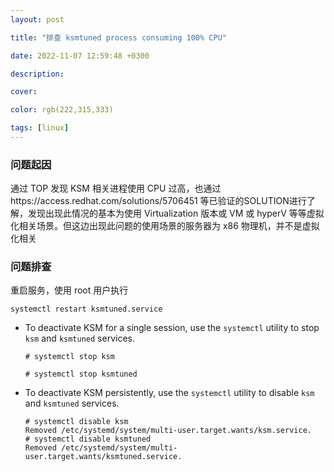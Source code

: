 ```yaml
---
layout: post

title: "排查 ksmtuned process consuming 100% CPU"

date: 2022-11-07 12:59:48 +0300

description:  

cover: 

color: rgb(222,315,333)

tags: [linux]
---
```


 

### 问题起因

通过 TOP 发现 KSM 相关进程使用 CPU 过高，也通过https://access.redhat.com/solutions/5706451 等已验证的SOLUTION进行了解，发现出现此情况的基本为使用 Virtualization 版本或 VM 或 hyperV 等等虚拟化相关场景。但这边出现此问题的使用场景的服务器为 x86 物理机，并不是虚拟化相关

### 问题排查

重启服务，使用 root 用户执行

```shell
systemctl restart ksmtuned.service
```

- To deactivate KSM for a single session, use the `systemctl` utility to stop `ksm` and `ksmtuned` services.

  ```none
  # systemctl stop ksm
  
  # systemctl stop ksmtuned
  ```

- To deactivate KSM persistently, use the `systemctl` utility to disable `ksm` and `ksmtuned` services.

  ```none
  # systemctl disable ksm
  Removed /etc/systemd/system/multi-user.target.wants/ksm.service.
  # systemctl disable ksmtuned
  Removed /etc/systemd/system/multi-user.target.wants/ksmtuned.service.
  ```